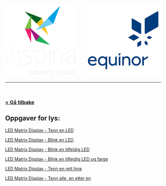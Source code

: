 ![Inspiria](logo/logo_72_hvit.png)  &nbsp; &nbsp; &nbsp;   ![Equinor](logo/equinor_72_blue.png)


------------------------------------------------------
<br>

### [< Gå tilbake](index.md)

## Oppgaver for lys:

[LED Matrix Display - Tenn en LED](https://makecode.microbit.org/#tutorial:https://github.com/8gywce293pcg/rgb-matrix-single-led)

[LED Matrix Display - Blink en LED](https://makecode.microbit.org/#tutorial:https://github.com/8gywce293pcg/rgb-matrix-single-blink-led)

[LED Matrix Display - Blink en tilfeldig LED](https://makecode.microbit.org/#tutorial:https://github.com/8gywce293pcg/rgb-matrix-single-tilfeldig-blink-led)

[LED Matrix Display - Blink en tilfeldig LED og farge](https://makecode.microbit.org/#tutorial:https://github.com/8gywce293pcg/rgb-matrix-4-tilfeldig-led-og-farge)

[LED Matrix Display - Tenn en rett linje](https://makecode.microbit.org/#tutorial:https://github.com/8gywce293pcg/rgb-matrix-rett-linje)

[LED Matrix Display - Tenn alle, en etter en](https://makecode.microbit.org/#tutorial:https://github.com/8gywce293pcg/rgb-matrix-en-etter-en-alle)

